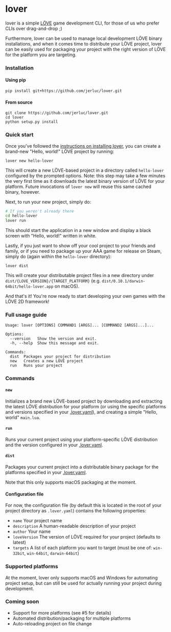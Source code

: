 lover
=====

lover is a simple [LÖVE](https://love2d.org/) game development CLI, for
those of us who prefer CLIs over drag-and-drop ;)

Furthermore, lover can be used to manage local development LÖVE binary
installations, and when it comes time to distribute your LÖVE project,
lover can be easily used for packaging your project with the right
version of LÖVE for the platform you are targeting.

### Installation

#### Using pip

```
pip install git+https://github.com/jerluc/lover.git
```

#### From source

```
git clone https://github.com/jerluc/lover.git
cd lover
python setup.py install
```

### Quick start

Once you've followed the [instructions on installing lover](#instructions),
you can create a brand-new "Hello, world!" LÖVE project by running:

```
lover new hello-lover
```

This will create a new LÖVE-based project in a directory called
`hello-lover` configured by the prompted options. Note: this step may
take a few minutes the very first time as it downloads the latest binary
version of LÖVE for your platform. Future invocations of `lover new`
will reuse this same cached binary, however.

Next, to run your new project, simply do:

```bash
# If you weren't already there
cd hello-lover
lover run
```

This should start the application in a new window and display a black
screen with "Hello, world!" written in white.

Lastly, if you just want to show off your cool project to your friends
and family, or if you need to package up your AAA game for release on
Steam, simply do (again within the `hello-lover` directory):

```
lover dist
```

This will create your distributable project files in a new directory
under `dist/{LOVE_VERSION}/{TARGET_PLATFORM}` (e.g.
`dist/0.10.1/darwin-64bit/hello-lover.app` on macOS).

And that's it! You're now ready to start developing your own games with
the LÖVE 2D framework!

### Full usage guide

```
Usage: lover [OPTIONS] COMMAND1 [ARGS]... [COMMAND2 [ARGS]...]...

Options:
  --version   Show the version and exit.
  -h, --help  Show this message and exit.

Commands:
  dist  Packages your project for distribution
  new   Creates a new LÖVE project
  run   Runs your project
```

### Commands

#### `new`

Initializes a brand new LÖVE-based project by downloading and extracting
the latest LÖVE distribution for your platform (or using the specific
platforms and versions specified in your
[.lover.yaml](#configuration-file)), and creating a simple "Hello,
world" `main.lua`.

#### `run`

Runs your current project using your platform-specific LÖVE distribution
and the version configured in your [.lover.yaml](#configuration-file).

#### `dist`

Packages your current project into a distributable binary package for
the platforms specified in your [.lover.yaml](#configuration-file).

Note that this only supports macOS packaging at the moment.

#### Configuration file

For now, the configuration file (by default this is located in the root
of your project directory as `.lover.yaml`) contains the following
properties:

* `name` Your project name
* `description` A human-readable description of your project
* `author` Your name
* `loveVersion` The version of LÖVE required for your project (defaults
  to latest)
* `targets` A list of each platform you want to target (must be one of:
  `win-32bit`, `win-64bit`, `darwin-64bit`)

### Supported platforms

At the moment, lover only supports macOS and Windows for automating
project setup, but can still be used for actually running your project
during development.

### Coming soon

* Support for more platforms (see #5 for details)
* Automated distribution/packaging for multiple platforms
* Auto-reloading project on file change
